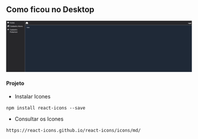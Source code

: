 ## Como ficou no Desktop

<img src="./src/app/assets/Desktop.png">

#### Projeto

* Instalar Icones
```
npm install react-icons --save
```

* Consultar os Icones
```
https://react-icons.github.io/react-icons/icons/md/
```